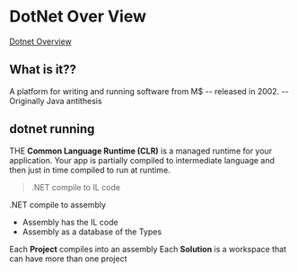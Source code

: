 # DotNet Over View

[Dotnet Overview](/img/dotnet.excalidraw.svg)

## What is it??

A platform for writing and running software from M$ -- released in 2002. -- Originally Java antithesis 

## dotnet running 

THE **Common Language Runtime (CLR)** is a managed runtime for your application. Your app is partially compiled to intermediate language and then just in time compiled to run at runtime.

>.NET compile to IL code

.NET compile to assembly
 - Assembly has the IL code 
 - Assembly as a database of the Types

Each **Project** compiles into an assembly
Each **Solution** is a workspace that can have more than one project

